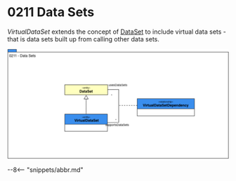 <!-- SPDX-License-Identifier: CC-BY-4.0 -->
<!-- Copyright Contributors to the Egeria project. -->

# 0211 Data Sets

*VirtualDataSet* extends the concept of [DataSet](0010-base-model.md) to include virtual data sets - that is data sets built up from calling other data sets.

![UML](0211-data-sets.svg)

--8<-- "snippets/abbr.md"
